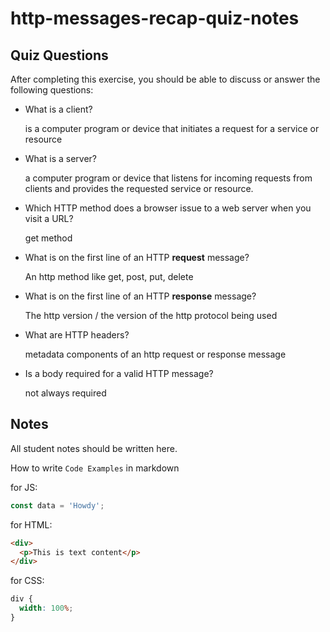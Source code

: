 # http-messages-recap-quiz-notes

## Quiz Questions

After completing this exercise, you should be able to discuss or answer the following questions:

- What is a client?

  is a computer program or device that initiates a request for a service or resource

- What is a server?

  a computer program or device that listens for incoming requests from clients and provides the requested service or resource.

- Which HTTP method does a browser issue to a web server when you visit a URL?

  get method

- What is on the first line of an HTTP **request** message?

  An http method like get, post, put, delete

- What is on the first line of an HTTP **response** message?

  The http version / the version of the http protocol being used

- What are HTTP headers?

  metadata components of an http request or response message

- Is a body required for a valid HTTP message?

  not always required

## Notes

All student notes should be written here.

How to write `Code Examples` in markdown

for JS:

```javascript
const data = 'Howdy';
```

for HTML:

```html
<div>
  <p>This is text content</p>
</div>
```

for CSS:

```css
div {
  width: 100%;
}
```

